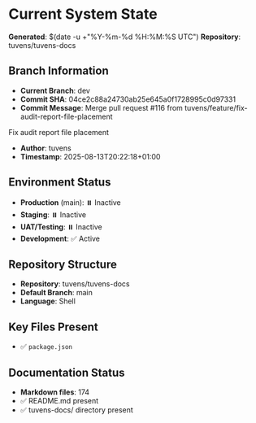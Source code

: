 # Current System State
**Generated**: $(date -u +"%Y-%m-%d %H:%M:%S UTC")
**Repository**: tuvens/tuvens-docs

## Branch Information
- **Current Branch**: dev
- **Commit SHA**: 04ce2c88a24730ab25e645a0f1728995c0d97331
- **Commit Message**: Merge pull request #116 from tuvens/feature/fix-audit-report-file-placement

Fix audit report file placement
- **Author**: tuvens
- **Timestamp**: 2025-08-13T20:22:18+01:00

## Environment Status
- **Production** (main): ⏸️ Inactive
- **Staging**: ⏸️ Inactive
- **UAT/Testing**: ⏸️ Inactive
- **Development**: ✅ Active

## Repository Structure
- **Repository**: tuvens/tuvens-docs
- **Default Branch**: main
- **Language**: Shell

## Key Files Present
- ✅ `package.json`

## Documentation Status
- **Markdown files**: 174
- ✅ README.md present
- ✅ tuvens-docs/ directory present
